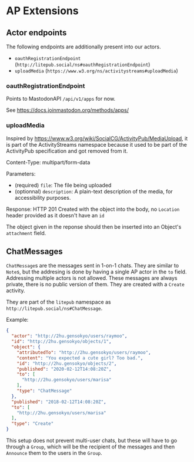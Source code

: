 # AP Extensions
## Actor endpoints

The following endpoints are additionally present into our actors.

- `oauthRegistrationEndpoint` (`http://litepub.social/ns#oauthRegistrationEndpoint`)
- `uploadMedia` (`https://www.w3.org/ns/activitystreams#uploadMedia`)

### oauthRegistrationEndpoint

Points to MastodonAPI `/api/v1/apps` for now.

See <https://docs.joinmastodon.org/methods/apps/>

### uploadMedia

Inspired by <https://www.w3.org/wiki/SocialCG/ActivityPub/MediaUpload>, it is part of the ActivityStreams namespace because it used to be part of the ActivityPub specification and got removed from it.

Content-Type: multipart/form-data

Parameters:
- (required) `file`: The file being uploaded
- (optionnal) `description`: A plain-text description of the media, for accessibility purposes.

Response: HTTP 201 Created with the object into the body, no `Location` header provided as it doesn't have an `id`

The object given in the reponse should then be inserted into an Object's `attachment` field.

## ChatMessages

`ChatMessage`s are the messages sent in 1-on-1 chats. They are similar to
`Note`s, but the addresing is done by having a single AP actor in the `to`
field. Addressing multiple actors is not allowed. These messages are always
private, there is no public version of them. They are created with a `Create`
activity.

They are part of the `litepub` namespace as `http://litepub.social/ns#ChatMessage`.

Example:

```json
{
  "actor": "http://2hu.gensokyo/users/raymoo",
  "id": "http://2hu.gensokyo/objects/1",
  "object": {
    "attributedTo": "http://2hu.gensokyo/users/raymoo",
    "content": "You expected a cute girl? Too bad.",
    "id": "http://2hu.gensokyo/objects/2",
    "published": "2020-02-12T14:08:20Z",
    "to": [
      "http://2hu.gensokyo/users/marisa"
    ],
    "type": "ChatMessage"
  },
  "published": "2018-02-12T14:08:20Z",
  "to": [
    "http://2hu.gensokyo/users/marisa"
  ],
  "type": "Create"
}
```

This setup does not prevent multi-user chats, but these will have to go through
a `Group`, which will be the recipient of the messages and then `Announce` them
to the users in the `Group`.
